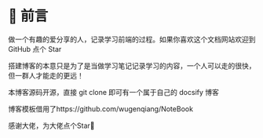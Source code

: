 <!--
 * @Descripttion: 
 * @version: 1.0
 * @Author: 
 * @Date: 2022-02-15 10:14:30
 * @LastEditors: YingJie Xing
 * @LastEditTime: 2022-02-15 13:33:18
 * @FilePath: /sandy.gitee.io/README.md
 * Copyright 2022 YingJie Xing, All Rights Reserved. 
-->
# 🎨 前言

做一个有趣的爱分享的人，记录学习前端的过程。如果你喜欢这个文档网站欢迎到 GitHub 点个 Star

搭建博客的本意只是为了是当做学习笔记记录学习的内容，一个人可以走的很快，但一群人才能走的更远！

本博客源码开源，直接 git clone 即可有一个属于自己的 docsify 博客

博客模板借用了https://github.com/wugenqiang/NoteBook

感谢大佬，为大佬点个Star🌟
